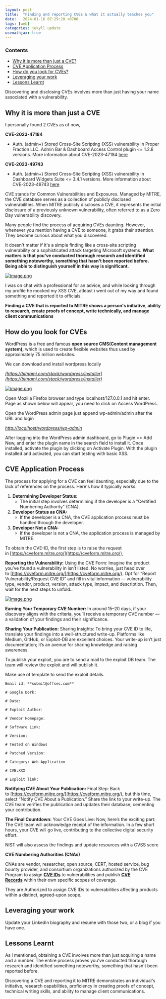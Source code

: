```yaml
---
layout: post
title:  "Finding and reporting CVEs & what it actually teaches you"
date:   2024-01-16 07:29:20 +0700
tags: [web]
categories: jekyll update
usemathjax: true
---
```


### Contents

- [Why it is more than just a CVE?](#why-it-is-more-than-just-a-cve)
- [CVE Application Process](#cve-application-process)
- [How do you look for CVEs?](#how-do-you-look-for-cves)
- [Leveraging your work](#leveraging-your-work)
- [Lessons Learnt](#lessons-learnt)




Discovering and disclosing CVEs involves more than just having your name associated with a vulnerability.

## Why it is more than just a CVE

I personally found 2 CVEs as of now, 

**CVE-2023-47184**

- Auth. (admin+) Stored Cross-Site Scripting (XSS) vulnerability in Proper Fraction LLC. Admin Bar & Dashboard Access Control plugin <= 1.2.8 versions. More information about CVE-2023-47184 [here](https://www.cve.org/CVERecord?id=CVE-2023-47184)

**CVE-2023-49743**

- Auth. (admin+) Stored Cross-Site Scripting (XSS) vulnerability in Dashboard Widgets Suite <= 3.4.1 versions. More information about CVE-2023-49743 [here](https://www.cve.org/CVERecord?id=CVE-2023-49743)

CVE stands for Common Vulnerabilities and Exposures. Managed by MITRE, the CVE database serves as a collection of publicly disclosed vulnerabilities. When MITRE publicly discloses a CVE, it represents the initial disclosure of a previously unknown vulnerability, often referred to as a Zero Day vulnerability discovery.

Many people find the process of acquiring CVEs daunting. However, whenever you mention having a CVE to someone, it grabs their attention. They become curious about what you discovered. 

It doesn't matter if it's a simple finding like a cross-site scripting vulnerability or a sophisticated attack targeting Microsoft systems. **What matters is that you've conducted thorough research and identified something noteworthy, something that hasn't been reported before. Being able to distinguish yourself in this way is significant.**

[![image.png](https://i.postimg.cc/25XM5qFY/image.png)](https://postimg.cc/f3mB2Rrq)

I was on chat with a professional for an advice, and while looking through my profile he mocked my XSS CVE, atleast i went out of my way and found something and reported it to officials. 

**Finding a CVE that is reported to MITRE shows a person's initiative, ability to research, create proofs of concept, write technically, and manage client communications**

## **How do you look for CVEs**

WordPress is a free and famous **open source CMS(Content management system),** which is used to create flexible websites thus used by approximately 75 million websites.

We can download and install wordpress locally 

*[https://bitnami.com/stack/wordpress/installer](https://bitnami.com/stack/wordpress/installer)*

[![image.png](https://i.postimg.cc/MGjbyvJq/image.png)](https://postimg.cc/94C72Xfn)

Open Mozilla Firefox browser and type localhost/127.0.0.1 and hit enter. Page as shown below will appear, you need to click on Access WordPress.

Open the WordPress admin page just append wp-admin/admin after the URL and login

*[http://localhost/wordpress/wp-admin](http://localhost/wodpress/wp-admin)* 

After logging into the WordPress admin dashboard, go to Plugin >> Add New, and enter the plugin name in the search field to install it. Once installed, activate the plugin by clicking on Activate Plugin. With the plugin installed and activated, you can start testing with basic XSS.

## CVE Application Process

The process for applying for a CVE can feel daunting, especially due to the lack of references on the process. Here's how it typically works:

1. **Determining Developer Status:**
    - The initial step involves determining if the developer is a "Certified Numbering Authority" (CNA).
2. **Developer Status as CNA:**
    - If the developer is a CNA, the CVE application process must be handled through the developer.
3. **Developer Not a CNA:**
    - If the developer is not a CNA, the application process is managed by MITRE.
    
To obtain the CVE-ID, the first step is to raise the request in [https://cveform.mitre.org/](https://cveform.mitre.org/) 
    
**Reporting the Vulnerability:** Using the CVE Form: Imagine the product you’ve found a vulnerability in isn’t listed. No worries, just head over to [https://cveform.mitre.org/](https://cveform.mitre.org/). Opt for “Report Vulnerability/Request CVE ID” and fill in vital information — vulnerability type, vendor, product, version, attack type, impact, and description. Then, wait for the next steps to unfold..
    
[![image.png](https://i.postimg.cc/pTXHy9SX/image.png)](https://postimg.cc/94SSnfVv)
    
**Earning Your Temporary CVE Number:** In around 15–20 days, if your discovery aligns with the criteria, you’ll receive a temporary CVE number — a validation of your findings and their significance.
    
**Sharing Your Publication:** Sharing Insights: To bring your CVE ID to life, translate your findings into a well-structured write-up. Platforms like Medium, GitHub, or Exploit-DB are excellent choices. Your write-up isn’t just documentation; it’s an avenue for sharing knowledge and raising awareness.
    
To publish your exploit, you are to send a mail to the exploit DB team. The team will review the exploit and will publish it.
    
Make use of  template to send the exploit details.
    
```
Email id: **submit@offsec.com**
    
# Google Dork:
    
# Date:
    
# Exploit Author:
    
# Vendor Homepage:
    
# Software Link:
    
# Version:
    
# Tested on Windows
    
# Patched Version:
    
# Category: Web Application
    
# CVE:XXX
    
# Exploit link:
```
    
**Notifying CVE About Your Publication:** Final Step: Back to [https://cveform.mitre.org/](https://cveform.mitre.org/), but this time, select “Notify CVE About a Publication.” Share the link to your write-up. The CVE team verifies the publication and updates their database, cementing your contribution.
    
**The Final Countdown:** Your CVE Goes Live: Now, here’s the exciting part: The CVE team will acknowledge receipt of the information. In a few short hours, your CVE will go live, contributing to the collective digital security effort.
    
NIST will also assess the findings and update resources with a CVSS score
    
**CVE Numbering Authorities (CNAs)**
    
CNAs are vendor, researcher, open source, CERT, hosted service, bug bounty provider, and consortium organizations authorized by the CVE Program to assign **[CVE IDs](https://www.cve.org/ResourcesSupport/Glossary?activeTerm=glossaryCVEID)** to vulnerabilities and publish **[CVE Records](https://www.cve.org/ResourcesSupport/Glossary?activeTerm=glossaryRecord)** within their own specific scopes of coverage.
    
They are Authorized to assign CVE IDs to vulnerabilities affecting products within a distinct, agreed-upon scope.
    
## Leveraging your work
    
Update your LinkedIn biography and resume with those two, or a blog if you have one. 
    
## Lessons Learnt
    
As I mentioned, obtaining a CVE involves more than just acquiring a name and a number. The entire process proves you've conducted thorough research and identified something noteworthy, something that hasn't been reported before.
    
Discovering a CVE and reporting it to MITRE demonstrates an individual's initiative, research capabilities, proficiency in creating proofs of concept, technical writing skills, and ability to manage client communications.